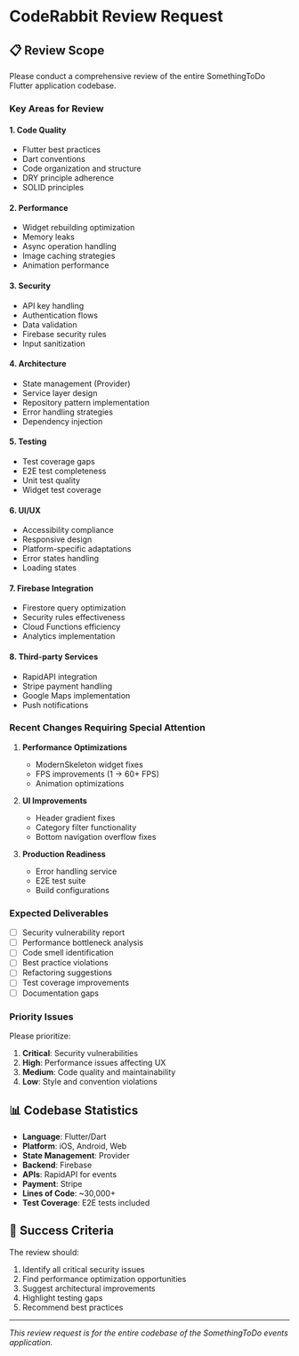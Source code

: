 # CodeRabbit Review Request

## 📋 Review Scope

Please conduct a comprehensive review of the entire SomethingToDo Flutter application codebase.

### Key Areas for Review

#### 1. **Code Quality**
- Flutter best practices
- Dart conventions
- Code organization and structure
- DRY principle adherence
- SOLID principles

#### 2. **Performance**
- Widget rebuilding optimization
- Memory leaks
- Async operation handling
- Image caching strategies
- Animation performance

#### 3. **Security**
- API key handling
- Authentication flows
- Data validation
- Firebase security rules
- Input sanitization

#### 4. **Architecture**
- State management (Provider)
- Service layer design
- Repository pattern implementation
- Error handling strategies
- Dependency injection

#### 5. **Testing**
- Test coverage gaps
- E2E test completeness
- Unit test quality
- Widget test coverage

#### 6. **UI/UX**
- Accessibility compliance
- Responsive design
- Platform-specific adaptations
- Error states handling
- Loading states

#### 7. **Firebase Integration**
- Firestore query optimization
- Security rules effectiveness
- Cloud Functions efficiency
- Analytics implementation

#### 8. **Third-party Services**
- RapidAPI integration
- Stripe payment handling
- Google Maps implementation
- Push notifications

### Recent Changes Requiring Special Attention

1. **Performance Optimizations**
   - ModernSkeleton widget fixes
   - FPS improvements (1 → 60+ FPS)
   - Animation optimizations

2. **UI Improvements**
   - Header gradient fixes
   - Category filter functionality
   - Bottom navigation overflow fixes

3. **Production Readiness**
   - Error handling service
   - E2E test suite
   - Build configurations

### Expected Deliverables

- [ ] Security vulnerability report
- [ ] Performance bottleneck analysis
- [ ] Code smell identification
- [ ] Best practice violations
- [ ] Refactoring suggestions
- [ ] Test coverage improvements
- [ ] Documentation gaps

### Priority Issues

Please prioritize:
1. **Critical**: Security vulnerabilities
2. **High**: Performance issues affecting UX
3. **Medium**: Code quality and maintainability
4. **Low**: Style and convention violations

## 📊 Codebase Statistics

- **Language**: Flutter/Dart
- **Platform**: iOS, Android, Web
- **State Management**: Provider
- **Backend**: Firebase
- **APIs**: RapidAPI for events
- **Payment**: Stripe
- **Lines of Code**: ~30,000+
- **Test Coverage**: E2E tests included

## 🎯 Success Criteria

The review should:
1. Identify all critical security issues
2. Find performance optimization opportunities
3. Suggest architectural improvements
4. Highlight testing gaps
5. Recommend best practices

---

*This review request is for the entire codebase of the SomethingToDo events application.*